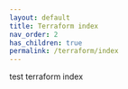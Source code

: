 ```yaml
---
layout: default
title: Terraform index
nav_order: 2
has_children: true
permalink: /terraform/index
---
```



test terraform index
